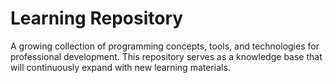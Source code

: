 # Learning Repository

A growing collection of programming concepts, tools, and technologies for professional development. This repository serves as a knowledge base that will continuously expand with new learning materials.
